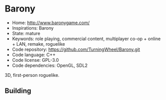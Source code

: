 # Barony

- Home: http://www.baronygame.com/
- Inspirations: Barony
- State: mature
- Keywords: role playing, commercial content, multiplayer co-op + online + LAN, remake, roguelike
- Code repository: https://github.com/TurningWheel/Barony.git
- Code language: C++
- Code license: GPL-3.0
- Code dependencies: OpenGL, SDL2

3D, first-person roguelike.

## Building
